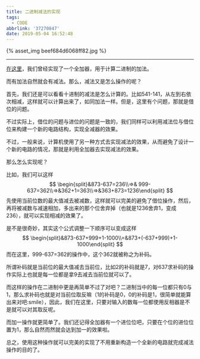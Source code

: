```yaml
---
title: 二进制减法的实现
tags:
  - CODE
abbrlink: '37270847'
date: 2019-05-04 16:52:48
---
```


{% asset_img beef684d6068ff82.jpg %}

<!-- more -->

------

[在这里](https://dearsummer.github.io/posts/8075ab0a/)，我们曾经实现了一个全加器，用于计算二进制的加法。

而有加法自然就会有减法。那么，减法又是怎么操作的呢？

首先，我们还是可以看看十进制的减法是怎么计算的。比如541-141，从左到右依次相减，这样就可以计算出来了，如同加法一样。但是，这里有个问题，那就是借位的问题。

不过实际上，借位的问题与进位的问题是一致的，我们同样可以利用减法位与借位位来构建一个新的电路结构，实现全减器的效果。

不过，一般来说，计算机使用了另一种方式去实现减法的效果，从而避免了设计一个新的电路的情况，那就是利用全加器去实现减法的效果。

那么怎么实现呢？

比如，我们可以这样
$$
\begin{split}&873-637=236\\=>& 999-637=362\\=>&362+1=363\\=>&363+873=1236\end{split}
$$
先使用当前位数的最大值减去被减数，这样就可以完美的避免了借位操作，然后，再将被减数与减速相加，多出来的那个位舍弃掉（也就是1236舍弃1，变成236），就可以实现相减的效果了。

是不是很奇妙，其实这个公式调整一下顺序可以变成这样
$$
\begin{split}&873-637+999+1-1000\\=&873+(-637+999)+1-1000\end{split}
$$
而在这里，999-637=362的操作中，这个362就被称之为补码。

所谓补码就是当前位的最大值减去当前位，比如2的补码就是7，对637求补码的操作实际上也就是每一位都是拿9去减去当前位就可以了。

而这样的操作在二进制中更是再简单不过了对吧？二进制当中的每一位都只有0与1，那么求补码也就是对当前位取反嘛（1的补码是0，0的补码是1，很简单就能算出来对吧:smile），因此，我们在这里，只要对输入的数每一位都使用反相器是不是就可以对其取反呢。

而加一操作就更简单了。我们还记得全加器有一个进位位吧，只要在个位的进位位置为1，那么自然而然就会达到加一的效果啦。

总之，使用这种操作就可以完美的实现了不用重新构造一个全新的电路就完成减法操作的目的了。